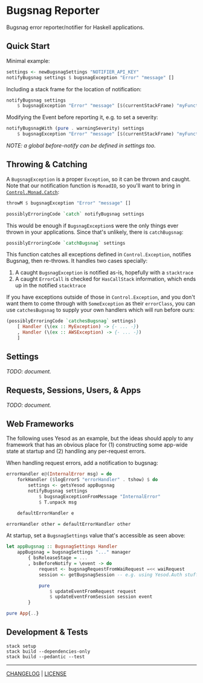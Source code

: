 # Bugsnag Reporter

Bugsnag error reporter/notifier for Haskell applications.

## Quick Start

Minimal example:

```hs
settings <- newBugsnagSettings "NOTIFIER_API_KEY"
notifyBugsnag settings $ bugsnagException "Error" "message" []
```

Including a stack frame for the location of notification:

```hs
notifyBugsnag settings
    $ bugsnagException "Error" "message" [$(currentStackFrame) "myFunction"]
```

Modifying the Event before reporting it, e.g. to set a severity:

```hs
notifyBugsnagWith (pure . warningSeverity) settings
    $ bugsnagException "Error" "message" [$(currentStackFrame) "myFunction"]
```

*NOTE: a global before-notify can be defined in settings too.*

## Throwing & Catching

A `BugsnagException` is a proper `Exception`, so it can be thrown and caught.
Note that our notification function is `MonadIO`, so you'll want to bring in
[`Control.Monad.Catch`][exceptions]:

[exceptions]: http://hackage.haskell.org/package/exceptions

```hs
throwM $ bugsnagException "Error" "message" []
```

```hs
possiblyErroringCode `catch` notifyBugsnag settings
```

This would be enough if `BugsnagException`s were the only things ever thrown in
your applications. Since that's unlikely, there is `catchBugsnag`:

```hs
possiblyErroringCode `catchBugsnag` settings
```

This function catches all exceptions defined in `Control.Exception`, notifies
Bugsnag, then re-throws. It handles two cases specially:

1. A caught `BugsnagException` is notified as-is, hopefully with a `stacktrace`
1. A caught `ErrorCall` is checked for `HasCallStack` information, which ends up
   in the notified `stacktrace`

If you have exceptions outside of those in `Control.Exception`, and you don't
want them to come through with `SomeException` as their `errorClass`, you can
use `catchesBugsnag` to supply your own handlers which will run before ours:

```hs
(possiblyErroringCode `catchesBugsnag` settings)
    [ Handler (\(ex :: MyException) -> {- ... -})
    , Handler (\(ex :: AWSException) -> {- ... -})
    ]
```

## Settings

*TODO: document.*

## Requests, Sessions, Users, & Apps

*TODO: document.*

## Web Frameworks

The following uses Yesod as an example, but the ideas should apply to any
framework that has an obvious place for (1) constructing some app-wide state at
startup and (2) handling any per-request errors.

When handling request errors, add a notification to bugsnag:

```hs
errorHandler e@(InternalError msg) = do
    forkHandler ($logErrorS "errorHandler" . tshow) $ do
        settings <- getsYesod appBugsnag
        notifyBugsnag settings
            $ bugsnagExceptionFromMessage "InternalError"
            $ T.unpack msg

    defaultErrorHandler e

errorHandler other = defaultErrorHandler other
```

At startup, set a `BugsnagSettings` value that's accessible as seen above:

```hs
let appBugsnag :: BugsnagSettings Handler
    appBugsnag = bugsnagSettings "..." manager
        { bsReleaseStage = ...
        , bsBeforeNotify = \event -> do
            request <- bugsnagRequestFromWaiRequest =<< waiRequest
            session <- getBugsnagSession -- e.g. using Yesod.Auth stuff

            pure
                $ updateEventFromRequest request
                $ updateEventFromSession session event
        }

pure App{..}
```

## Development & Tests

```console
stack setup
stack build --dependencies-only
stack build --pedantic --test
```

---

[CHANGELOG](./CHANGELOG.md) | [LICENSE](./LICENSE)
